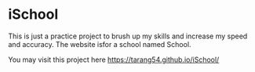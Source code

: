# iSchool
This is just a practice project to brush up my skills and increase my speed and accuracy. The website isfor a school named School.


You may visit this project here
https://tarang54.github.io/iSchool/
